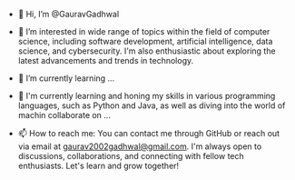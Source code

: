 - 👋 Hi, I’m @GauravGadhwal
- 👀 I’m interested in wide range of topics within the field of computer science, including software development, artificial intelligence, data science, and cybersecurity. I'm also enthusiastic about exploring the latest advancements and trends in technology.

- 🌱 I’m currently learning ...
- 💞️ I'm currently learning and honing my skills in various programming languages, such as Python and Java, as well as diving into the world of machin collaborate on ...
- 📫 How to reach me: You can contact me through GitHub or reach out via email at gaurav2002gadhwal@gmail.com. I'm always open to discussions, collaborations, and connecting with fellow tech enthusiasts. Let's learn and grow together!

<!---
GauravGadhwal/GauravGadhwal is a ✨ special ✨ repository because its `README.md` (this file) appears on your GitHub profile.
You can click the Preview link to take a look at your changes.
--->
